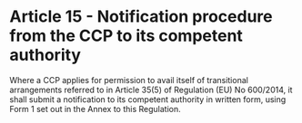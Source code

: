 # Article 15 - Notification procedure from the CCP to its competent authority


Where a CCP applies for permission to avail itself of transitional arrangements referred to in Article 35(5) of Regulation (EU) No 600/2014, it shall submit a notification to its competent authority in written form, using Form 1 set out in the Annex to this Regulation.
